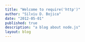 ```yaml
---
title: "Welcome to require('http')"
author: "Silviu D. Bojica"
date: "2012-05-01"
published: true
description: "a blog about node.js"
layout: blog
---
```



